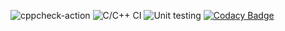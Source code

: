 ![cppcheck-action](https://github.com/99002608/Calculator-Operations/workflows/cppcheck-action/badge.svg)
![C/C++ CI](https://github.com/99002608/Calculator-Operations/workflows/C/C++%20CI/badge.svg)
![Unit testing](https://github.com/99002608/Calculator-Operations/workflows/Unit%20testing/badge.svg)
[![Codacy Badge](https://app.codacy.com/project/badge/Grade/f67d381bb68a4227a836080863f643b4)](https://www.codacy.com/manual/99002608/Calculator-Operations/dashboard?utm_source=github.com&amp;utm_medium=referral&amp;utm_content=99002608/Calculator-Operations&amp;utm_campaign=Badge_Grade)
